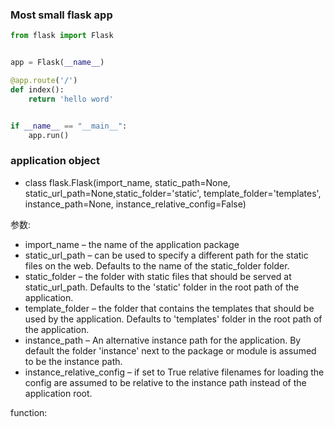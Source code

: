 ### Most small flask app

```python
from flask import Flask


app = Flask(__name__)

@app.route('/')
def index():
    return 'hello word'


if __name__ == "__main__":
    app.run()
```

### application object

- class flask.Flask(import_name, static_path=None, static_url_path=None,static_folder='static', template_folder='templates', instance_path=None, instance_relative_config=False)

参数:
	
- import_name – the name of the application package
- static_url_path – can be used to specify a different path for the static files on the web. Defaults to the name of the static_folder folder.
- static_folder – the folder with static files that should be served at  static_url_path. Defaults to the 'static' folder in the root path of the application.
- template_folder – the folder that contains the templates that should be used by the application. Defaults to 'templates' folder in the root path of the application.
- instance_path – An alternative instance path for the application. By default the folder 'instance' next to the package or module is assumed to be the instance path.
- instance_relative_config – if set to True relative filenames for loading the config are assumed to be relative to the instance path instead of the application root.

function:

